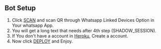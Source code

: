 ## Bot Setup

1. Click [SCAN](https://replit.com/@SPARK-SHADOW/ShadowBot) and scan QR through Whatsapp Linked Devices Option in Your whatsapp App.
2. You will get a long text that needs after 4th step (SHADOW_SESSION).
3. If You don't have a account in [Heroku](https://signup.heroku.com/), Create a account.
4. Now click [DEPLOY](https://heroku.com/deploy?template=https://github.com/whiteshadowofficial/WhatsApp-bot-V3) and Enjoy.
   <br>
